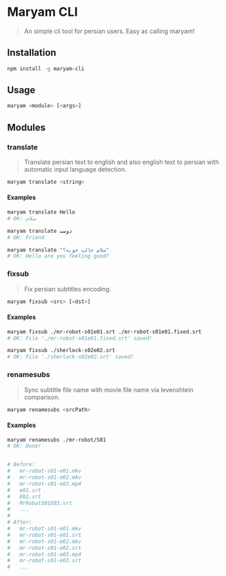 # Maryam CLI

> An simple cli tool for persian users. Easy as calling maryam!

## Installation

```bash
npm install -g maryam-cli
```

## Usage
```bash
maryam <module> [<args>]
```

## Modules

### translate
> Translate persian text to english and also english text to persian with automatic input language detection.

```bash
maryam translate <string>
```

#### Examples

```bash
maryam translate Hello
# OK: سلام

maryam translate دوست
# OK: Friend

maryam translate "سلام حالت خوبه؟"
# OK: Hello are you feeling good?
```


### fixsub
> Fix persian subtitles encoding.

```bash
maryam fixsub <src> [<dst>]
```

#### Examples

```bash
maryam fixsub ./mr-robot-s01e01.srt ./mr-robot-s01e01.fixed.srt 
# OK: File './mr-robot-s01e01.fixed.srt' saved!

maryam fixsub ./sherlock-s02e02.srt
# OK: File './sherlock-s02e02.srt' saved!
```

### renamesubs
> Sync subtitle file name with movie file name via levenshtein comparison.

```bash
maryam renamesubs <srcPath>
```

#### Examples

```bash
maryam renamesubs ./mr-robot/S01
# OK: Done!


# Before:
#   mr-robot-s01-e01.mkv
#   mr-robot-s01-e02.mkv
#   mr-robot-s01-e03.mp4
#   e01.srt
#   E02.srt
#   MrRobotS01E03.srt
#   ...
#
# After:
#   mr-robot-s01-e01.mkv
#   mr-robot-s01-e01.srt
#   mr-robot-s01-e02.mkv
#   mr-robot-s01-e02.srt
#   mr-robot-s01-e03.mp4
#   mr-robot-s01-e03.srt
#   ...
```